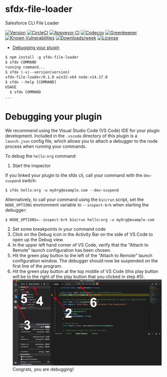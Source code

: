 sfdx-file-loader
================

Salesforce CLI File Loader

[![Version](https://img.shields.io/npm/v/sfdx-file-loader.svg)](https://npmjs.org/package/sfdx-file-loader)
[![CircleCI](https://circleci.com/gh/ctchipps/sfdx-file-loader/tree/master.svg?style=shield)](https://circleci.com/gh/ctchipps/sfdx-file-loader/tree/master)
[![Appveyor CI](https://ci.appveyor.com/api/projects/status/github/ctchipps/sfdx-file-loader?branch=master&svg=true)](https://ci.appveyor.com/project/heroku/sfdx-file-loader/branch/master)
[![Codecov](https://codecov.io/gh/ctchipps/sfdx-file-loader/branch/master/graph/badge.svg)](https://codecov.io/gh/ctchipps/sfdx-file-loader)
[![Greenkeeper](https://badges.greenkeeper.io/ctchipps/sfdx-file-loader.svg)](https://greenkeeper.io/)
[![Known Vulnerabilities](https://snyk.io/test/github/ctchipps/sfdx-file-loader/badge.svg)](https://snyk.io/test/github/ctchipps/sfdx-file-loader)
[![Downloads/week](https://img.shields.io/npm/dw/sfdx-file-loader.svg)](https://npmjs.org/package/sfdx-file-loader)
[![License](https://img.shields.io/npm/l/sfdx-file-loader.svg)](https://github.com/ctchipps/sfdx-file-loader/blob/master/package.json)

<!-- toc -->
* [Debugging your plugin](#debugging-your-plugin)
<!-- tocstop -->
<!-- install -->
<!-- usage -->
```sh-session
$ npm install -g sfdx-file-loader
$ sfdx COMMAND
running command...
$ sfdx (-v|--version|version)
sfdx-file-loader/0.1.0 win32-x64 node-v14.17.0
$ sfdx --help [COMMAND]
USAGE
  $ sfdx COMMAND
...
```
<!-- usagestop -->
<!-- commands -->

<!-- commandsstop -->
<!-- debugging-your-plugin -->
# Debugging your plugin
We recommend using the Visual Studio Code (VS Code) IDE for your plugin development. Included in the `.vscode` directory of this plugin is a `launch.json` config file, which allows you to attach a debugger to the node process when running your commands.

To debug the `hello:org` command: 
1. Start the inspector
  
If you linked your plugin to the sfdx cli, call your command with the `dev-suspend` switch: 
```sh-session
$ sfdx hello:org -u myOrg@example.com --dev-suspend
```
  
Alternatively, to call your command using the `bin/run` script, set the `NODE_OPTIONS` environment variable to `--inspect-brk` when starting the debugger:
```sh-session
$ NODE_OPTIONS=--inspect-brk bin/run hello:org -u myOrg@example.com
```

2. Set some breakpoints in your command code
3. Click on the Debug icon in the Activity Bar on the side of VS Code to open up the Debug view.
4. In the upper left hand corner of VS Code, verify that the "Attach to Remote" launch configuration has been chosen.
5. Hit the green play button to the left of the "Attach to Remote" launch configuration window. The debugger should now be suspended on the first line of the program. 
6. Hit the green play button at the top middle of VS Code (this play button will be to the right of the play button that you clicked in step #5).
<br><img src=".images/vscodeScreenshot.png" width="480" height="278"><br>
Congrats, you are debugging!
